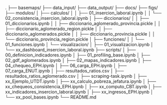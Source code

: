 .
├── basemaps/
├── data_input/
├── data_output/
├── docs/
├── figs/
├── modulos/
│   ├── calculos/
│   │   ├── 01_insercion_laboral.ipynb
│   │   └── 02_consistencia_insercion_laboral.ipynb
│   ├── diccionarios/
│   │   ├── 01_diccionarios.ipynb
│   │   ├── diccionario_aglomerado_provincia.pickle
│   │   ├── diccionario_aglomerado_region.pickle
│   │   ├── diccionario_aglomerados.pickle
│   │   ├── diccionario_provincia.pickle
│   │   └── diccionario_provincia_region.pickle
│   ├── funciones/
│   │   └── 01_funciones.ipynb
│   └── visualizacion/
│       ├── 01_visualizacion.ipynb
│       └── xx_dashboard_insercion_laboral.ipynb
├── scripts/
│   ├── 00_definicion_indicadores.ipynb
│   ├── 01_profiling_base.ipynb
│   ├── 02_gdf_aglomerados.ipynb
│   ├── 02_mapas_indicadores.ipynb
│   ├── 04_chequeo_EPH.ipynb
│   ├── 06_carga_EPH.ipynb
│   ├── 07_carga_ENUT.ipynb
│   ├── resultados_ratios.csv
│   ├── resultados_ratios_aglomerado.csv
│   ├── scraping-task.ipynb
│   ├── xx_Ejemplo_UTDT.ipynb
│   ├── xx_calculo_pobreza_jefatura.ipynb
│   ├── xx_chequeos_consistencia_EPH.ipynb
│   ├── xx_computo_CBT.ipynb
│   ├── xx_indicadores_insercion_laboral.ipynb
│   ├── xx_ingresos_EPH.ipynb
│   └── xx_pool_bases.ipynb
└── README.md
